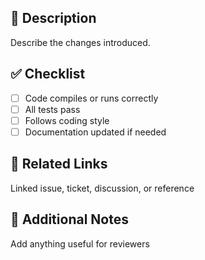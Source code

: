 ## 📄 Description
Describe the changes introduced.

## ✅ Checklist
- [ ] Code compiles or runs correctly
- [ ] All tests pass
- [ ] Follows coding style
- [ ] Documentation updated if needed

## 📎 Related Links
Linked issue, ticket, discussion, or reference

## 🧠 Additional Notes
Add anything useful for reviewers
